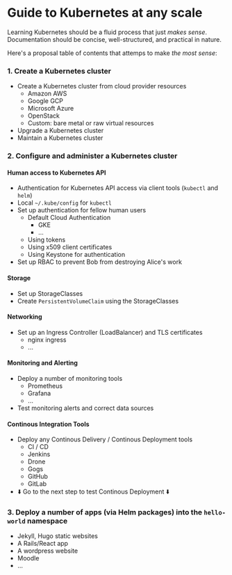 # Guide to Kubernetes at any scale

Learning Kubernetes should be a fluid process that just *makes sense*. Documentation should be concise, well-structured, and practical in nature.

Here's a proposal table of contents that attemps to make *the most sense*:

### 1. Create a Kubernetes cluster

  * Create a Kubernetes cluster from cloud provider resources
    * Amazon AWS
    * Google GCP
    * Microsoft Azure
    * OpenStack
    * Custom: bare metal or raw virtual resources
  * Upgrade a Kubernetes cluster
  * Maintain a Kubernetes cluster

### 2. Configure and administer a Kubernetes cluster

#### Human access to Kubernetes API
  * Authentication for Kubernetes API access via client tools (`kubectl` and `helm`)
  * Local `~/.kube/config` for `kubectl`
  * Set up authentication for fellow human users
    * Default Cloud Authentication
      * GKE
      * ...
    * Using tokens
    * Using x509 client certificates
    * Using Keystone for authentication
  * Set up RBAC to prevent Bob from destroying Alice's work

#### Storage

  * Set up StorageClasses
  * Create `PersistentVolumeClaim` using the StorageClasses

#### Networking

  * Set up an Ingress Controller (LoadBalancer) and TLS certificates
    * nginx ingress
    * ...

#### Monitoring and Alerting

  * Deploy a number of monitoring tools
    * Prometheus
    * Grafana
    * ...
  * Test monitoring alerts and correct data sources

#### Continous Integration Tools

  * Deploy any Continous Delivery / Continous Deployment tools
    * CI / CD
    * Jenkins
    * Drone
    * Gogs
    * GitHub
    * GitLab
  * ⬇️ Go to the next step to test Continous Deployment ⬇️

### 3. Deploy a number of apps (via Helm packages) into the `hello-world` namespace

  * Jekyll, Hugo static websites
  * A Rails/React app
  * A wordpress website
  * Moodle
  * ...
